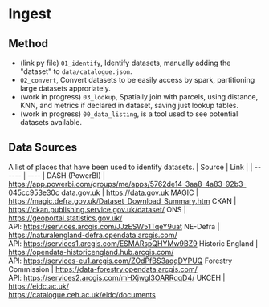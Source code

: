 # Ingest

## Method
- (link py file) `01_identify`, Identify datasets, manually adding the "dataset" to `data/catalogue.json`.
- `02_convert`, Convert datasets to be easily access by spark, partitioning large datasets approriately.
- (work in progress) `03_lookup`, Spatially join with parcels, using distance, KNN, and metrics if declared in dataset, saving just lookup tables.
- (work in progress) `00_data_listing`, is a tool used to see potential datasets available.

## Data Sources
A list of places that have been used to identify datasets.
| Source | Link |
| ------ | ---- |
DASH (PowerBI) | https://app.powerbi.com/groups/me/apps/5762de14-3aa8-4a83-92b3-045cc953e30c
data.gov.uk | https://data.gov.uk
MAGIC | https://magic.defra.gov.uk/Dataset_Download_Summary.htm
CKAN | https://ckan.publishing.service.gov.uk/dataset/
ONS | https://geoportal.statistics.gov.uk/<br>API: https://services.arcgis.com/JJzESW51TqeY9uat
NE-Defra | https://naturalengland-defra.opendata.arcgis.com/<br>API: https://services1.arcgis.com/ESMARspQHYMw9BZ9
Historic England | https://opendata-historicengland.hub.arcgis.com/<br>API: https://services-eu1.arcgis.com/ZOdPfBS3aqqDYPUQ
Forestry Commission | https://data-forestry.opendata.arcgis.com/<br>API: https://services2.arcgis.com/mHXjwgl3OARRqqD4/
UKCEH | https://eidc.ac.uk/<br>https://catalogue.ceh.ac.uk/eidc/documents
